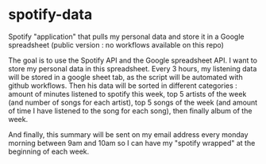 # spotify-data
Spotify "application" that pulls my personal data and store it in a Google spreadsheet (public version : no workflows available on this repo)

The goal is to use the Spotify API and the Google spreadsheet API. I want to store my personal data in this spreadsheet. Every 3 hours, my listening data will be stored in a google sheet tab, as the script will be automated with github workflows. Then his data will be sorted in different categories : amount of minutes listened to spotify this week, top 5 artists of the week (and number of songs for each artist), top 5 songs of the week (and amount of time I have listened to the song for each song), then finally album of the week.

And finally, this summary will be sent on my email address every monday morning between 9am and 10am so I can have my "spotify wrapped" at the beginning of each week.
